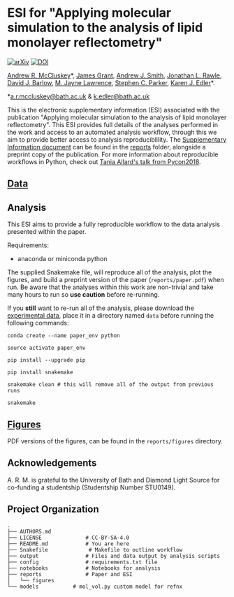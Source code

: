 # ESI for "Applying molecular simulation to the analysis of lipid monolayer reflectometry"

[![arXiv](https://img.shields.io/badge/arXiv-1810.07616-orange.svg)](https://arxiv.org/abs/1810.07616) [![DOI](https://zenodo.org/badge/144010644.svg)](https://zenodo.org/badge/latestdoi/144010644)

[Andrew R. McCluskey](https://orcid.org/0000-0003-3381-5911)&ast;, [James Grant](https://orcid.org/0000-0003-1362-2055), [Andrew J. Smith](https://orcid.org/0000-0003-3745-7082), [Jonathan L. Rawle](https://orcid.org/0000-0001-8767-4443), [David J. Barlow](https://orcid.org/0000-0002-0094-5122), [M. Jayne Lawrence](https://orcid.org/0000-0003-4738-4841), [Stephen C. Parker](https://orcid.org/0000-0003-3804-0975), [Karen J. Edler](https://orcid.org/0000-0001-5822-0127)&ast;.

&ast;[a.r.mccluskey@bath.ac.uk](mailto:a.r.mccluskey@bath.ac.uk) & [k.edler@bath.ac.uk](mailto:k.edler@bath.ac.uk)

This is the electronic supplementary information (ESI) associated with the publication "Applying molecular simulation to the analysis of lipid monolayer reflectometry".
This ESI provides full details of the analyses performed in the work and access to an automated analysis workflow, through this we aim to provide better access to analysis reproduciblility.
The [Supplementary Information document](reports/si.pdf) can be found in the [reports](/reports) folder, alongside a preprint copy of the publication.
For more information about reproducible workflows in Python, check out [Tania Allard's talk from Pycon2018](http://bitsandchips.me/Talks/PyCon.html#/title).

## [Data]()

## Analysis

This ESI aims to provide a fully reproducible workflow to the data analysis presented within the paper.

Requirements:

- anaconda or miniconda python

The supplied Snakemake file, will reproduce all of the analysis, plot the figures, and build a preprint version of the paper (`reports/paper.pdf`) when run. Be aware that the analyses within this work are non-trivial and take many hours to run so **use caution** before re-running.

If you **still** want to re-run all of the analysis, please download the [experimental data](), place it in a directory named `data` before running the following commands:

```
conda create --name paper_env python

source activate paper_env

pip install --upgrade pip

pip install snakemake

snakemake clean # this will remove all of the output from previous runs

snakemake
```

## [Figures](/reports/figures)

PDF versions of the figures, can be found in the `reports/figures` directory.

## Acknowledgements

A. R. M. is grateful to the University of Bath and Diamond Light Source for co-funding a studentship (Studentship Number STU0149). 

## Project Organization

    .
    ├── AUTHORS.md
    ├── LICENSE              # CC-BY-SA-4.0
    ├── README.md            # You are here
    ├── Snakefile             # Makefile to outline workflow
    ├── output               # Files and data output by analysis scripts
    ├── config               # requirements.txt file
    ├── notebooks            # Notebooks for analysis
    ├── reports              # Paper and ESI
    │   └── figures
    └── models		     # mol_vol.py custom model for refnx 
